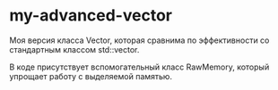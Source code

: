 # my-advanced-vector

Моя версия класса Vector, которая сравнима по эффективности со стандартным классом std::vector.

В коде присутствует вспомогательный класс RawMemory, который упрощает работу с выделяемой памятью.
